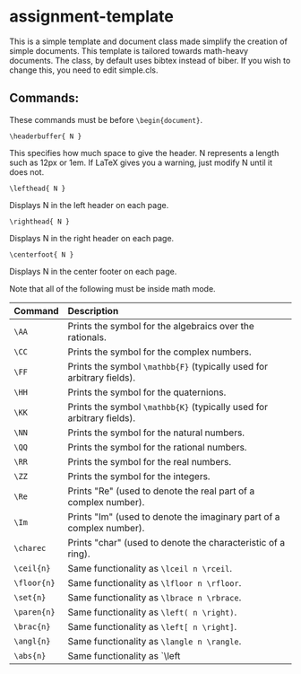 # assignment-template

This is a simple template and document class made simplify the creation of simple documents.
This template is tailored towards math-heavy documents.
The class, by default uses bibtex instead of biber.
If you wish to change this, you need to edit simple.cls.

## Commands:

These commands must be before `\begin{document}`.

`\headerbuffer{ N }`
	
This specifies how much space to give the header.
N represents a length such as 12px or 1em.
If LaTeX gives you a warning, just modify N until it does not.

`\lefthead{ N }`

Displays N in the left header on each page.
	
`\righthead{ N }`

Displays N in the right header on each page.

`\centerfoot{ N }`

Displays N in the center footer on each page.

Note that all of the following must be inside math mode.

| Command     | Description                                                               |
|:----------- |:--------------------------------------------------------------------------|
| `\AA`       | Prints the symbol for the algebraics over the rationals.                  |
| `\CC`       | Prints the symbol for the complex numbers.                                |
| `\FF`       | Prints the symbol `\mathbb{F}` (typically used for arbitrary fields).     |
| `\HH`       | Prints the symbol for the quaternions.                                    |
| `\KK`       | Prints the symbol `\mathbb{K}` (typically used for arbitrary fields).     |
| `\NN`       | Prints the symbol for the natural numbers.                                |
| `\QQ`       | Prints the symbol for the rational numbers.                               |
| `\RR`       | Prints the symbol for the real numbers.                                   |
| `\ZZ`	      | Prints the symbol for the integers.                                       |
| `\Re`       | Prints "Re" (used to denote the real part of a complex number).           |
| `\Im`	      | Prints "Im" (used to denote the imaginary part of a complex number).      |
| `\charec`   |	Prints "char" (used to denote the characteristic of a ring).              |
| `\ceil{n}`  | Same functionality as `\lceil n \rceil`.                                  |
| `\floor{n}` | Same functionality as `\lfloor n \rfloor`.                                |
| `\set{n}`   | Same functionality as `\lbrace n \rbrace`.                                |
| `\paren{n}` | Same functionality as `\left( n \right)`.                                 |
| `\brac{n}`  | Same functionality as `\left[ n \right]`.                                 |
| `\angl{n}`  |	Same functionality as `\langle n \rangle`.                                |
| `\abs{n}`   |	Same functionality as `\left| n \right|`.                                 |
